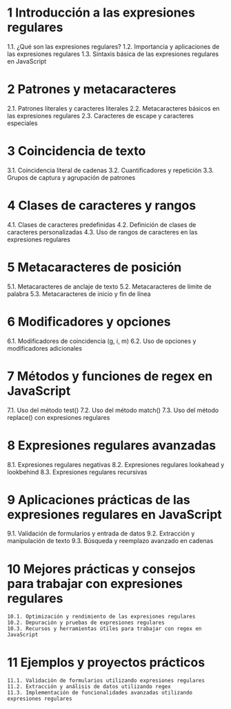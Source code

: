 # 1 Introducción a las expresiones regulares
   1.1. ¿Qué son las expresiones regulares?
   1.2. Importancia y aplicaciones de las expresiones regulares
   1.3. Sintaxis básica de las expresiones regulares en JavaScript

# 2 Patrones y metacaracteres
   2.1. Patrones literales y caracteres literales
   2.2. Metacaracteres básicos en las expresiones regulares
   2.3. Caracteres de escape y caracteres especiales

# 3 Coincidencia de texto
   3.1. Coincidencia literal de cadenas
   3.2. Cuantificadores y repetición
   3.3. Grupos de captura y agrupación de patrones

# 4 Clases de caracteres y rangos
   4.1. Clases de caracteres predefinidas
   4.2. Definición de clases de caracteres personalizadas
   4.3. Uso de rangos de caracteres en las expresiones regulares

# 5 Metacaracteres de posición
   5.1. Metacaracteres de anclaje de texto
   5.2. Metacaracteres de límite de palabra
   5.3. Metacaracteres de inicio y fin de línea

# 6 Modificadores y opciones
   6.1. Modificadores de coincidencia (g, i, m)
   6.2. Uso de opciones y modificadores adicionales

# 7 Métodos y funciones de regex en JavaScript
   7.1. Uso del método test()
   7.2. Uso del método match()
   7.3. Uso del método replace() con expresiones regulares

# 8 Expresiones regulares avanzadas
   8.1. Expresiones regulares negativas
   8.2. Expresiones regulares lookahead y lookbehind
   8.3. Expresiones regulares recursivas

# 9 Aplicaciones prácticas de las expresiones regulares en JavaScript
   9.1. Validación de formularios y entrada de datos
   9.2. Extracción y manipulación de texto
   9.3. Búsqueda y reemplazo avanzado en cadenas

# 10 Mejores prácticas y consejos para trabajar con expresiones regulares
    10.1. Optimización y rendimiento de las expresiones regulares
    10.2. Depuración y pruebas de expresiones regulares
    10.3. Recursos y herramientas útiles para trabajar con regex en JavaScript

# 11 Ejemplos y proyectos prácticos
    11.1. Validación de formularios utilizando expresiones regulares
    11.2. Extracción y análisis de datos utilizando regex
    11.3. Implementación de funcionalidades avanzadas utilizando expresiones regulares